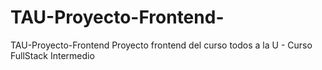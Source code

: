 # TAU-Proyecto-Frontend-
TAU-Proyecto-Frontend Proyecto frontend del curso todos a la U - Curso FullStack Intermedio
